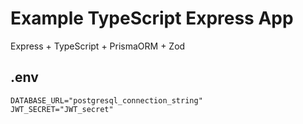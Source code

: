 # Example TypeScript Express App

Express + TypeScript + PrismaORM + Zod

## .env

```dotenv
DATABASE_URL="postgresql_connection_string"
JWT_SECRET="JWT_secret"
```

